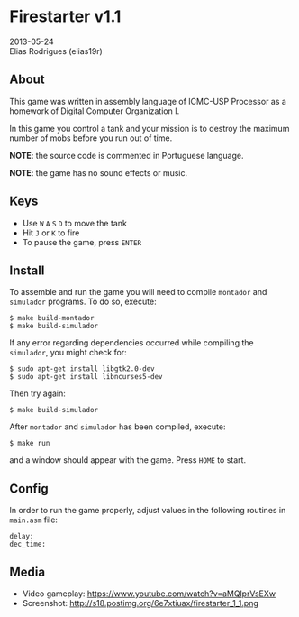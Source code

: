 # Firestarter v1.1

2013-05-24  
Elias Rodrigues (elias19r)

## About

This game was written in assembly language of ICMC-USP Processor
as a homework of Digital Computer Organization I.

In this game you control a tank and your mission is to destroy
the maximum number of mobs before you run out of time.

__NOTE__: the source code is commented in Portuguese language.

__NOTE__: the game has no sound effects or music.

## Keys

* Use `W` `A` `S` `D` to move the tank
* Hit `J` or `K` to fire
* To pause the game, press `ENTER`

## Install

To assemble and run the game you will need to compile `montador`
and `simulador` programs. To do so, execute:

```Shell
$ make build-montador
$ make build-simulador
```

If any error regarding dependencies occurred while compiling the
`simulador`, you might check for:

```Shell
$ sudo apt-get install libgtk2.0-dev
$ sudo apt-get install libncurses5-dev
```

Then try again:

```Shell
$ make build-simulador
```

After `montador` and `simulador` has been compiled, execute:

```Shell
$ make run
```

and a window should appear with the game. Press `HOME` to start.

## Config

In order to run the game properly, adjust values in the following
routines in `main.asm` file:

```Assembly
delay:
dec_time:
```

## Media

* Video gameplay: <https://www.youtube.com/watch?v=aMQlprVsEXw>
* Screenshot: <http://s18.postimg.org/6e7xtiuax/firestarter_1_1.png>

